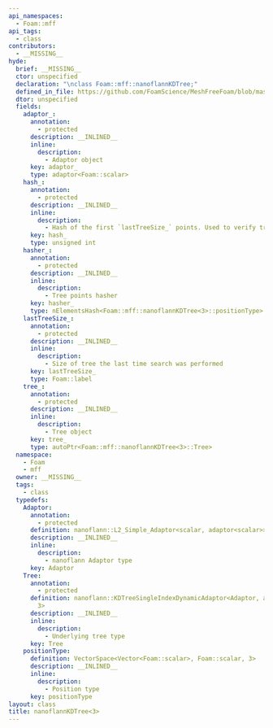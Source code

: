 ```yaml
---
api_namespaces:
  - Foam::mff
api_tags:
  - class
contributors:
  - __MISSING__
hyde:
  brief: __MISSING__
  ctor: unspecified
  declaration: "\nclass Foam::mff::nanoflannKDTree;"
  defined_in_file: https://github.com/FoamScience/MeshFreeFoam/blob/master/src/meshfree/kdTrees/nanoflannKDTree/nanoflannKDTrees.C
  dtor: unspecified
  fields:
    adaptor_:
      annotation:
        - protected
      description: __INLINED__
      inline:
        description:
          - Adaptor object
      key: adaptor_
      type: adaptor<Foam::scalar>
    hash_:
      annotation:
        - protected
      description: __INLINED__
      inline:
        description:
          - Hash of the first `lastTreeSize_` points. Used to verify tree integrity
      key: hash_
      type: unsigned int
    hasher_:
      annotation:
        - protected
      description: __INLINED__
      inline:
        description:
          - Tree points hasher
      key: hasher_
      type: nElementsHash<Foam::mff::nanoflannKDTree<3>::positionType>
    lastTreeSize_:
      annotation:
        - protected
      description: __INLINED__
      inline:
        description:
          - Size of tree the last time search was performed
      key: lastTreeSize_
      type: Foam::label
    tree_:
      annotation:
        - protected
      description: __INLINED__
      inline:
        description:
          - Tree object
      key: tree_
      type: autoPtr<Foam::mff::nanoflannKDTree<3>::Tree>
  namespace:
    - Foam
    - mff
  owner: __MISSING__
  tags:
    - class
  typedefs:
    Adaptor:
      annotation:
        - protected
      definition: nanoflann::L2_Simple_Adaptor<scalar, adaptor<scalar>>
      description: __INLINED__
      inline:
        description:
          - nanoflann Adaptor type
      key: Adaptor
    Tree:
      annotation:
        - protected
      definition: nanoflann::KDTreeSingleIndexDynamicAdaptor<Adaptor, adaptor<scalar>,
        3>
      description: __INLINED__
      inline:
        description:
          - Underlying tree type
      key: Tree
    positionType:
      definition: VectorSpace<Vector<Foam::scalar>, Foam::scalar, 3>
      description: __INLINED__
      inline:
        description:
          - Position type
      key: positionType
layout: class
title: nanoflannKDTree<3>
---
```

